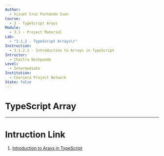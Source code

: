 ```yaml
---
Author:
  - Vizuet Cruz Fernando Ivan
Course:
  - 3 - TypeScript Arays
Module:
  - 3.1 - Project Material
Lab:
  - "3.1.2 - TypeScript Arrays\r"
Instruction:
  - 3.1.2.1 - Introduction to Arrays in TypeScript
Intructor:
  - Chaitra Deshpande
Level:
  - Intermediate
Institution:
  - Coursera Project Network
State: false
---
```

# TypeScript Array
---
# Intruction Link

1. [Introduction to Arays in TypeScript](https://www.coursera.org/learn/typescript-arrays/ungradedLab/seLau/typescript-arrays/lab)